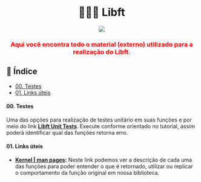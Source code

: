 <h1 align="center"><b> 👩🏽‍🚀 Libft </b></h1>

<div align="center" style="color: red;">
  <img  src="https://user-images.githubusercontent.com/37550557/165000344-6e6d7d11-346c-4502-b443-968606bf9dd7.png" />
  <h3><b>Aqui você encontra todo o material (externo) utilizado para a realização do Libft.</b></h3>
</div>

## :page_facing_up: Índice

* [00. Testes](#00-testes)
* [01. Links úteis](#01-links-úteis)


#### 00. Testes
Uma das opções para realização de testes unitário em suas funções e por meio do link **[Libft Unit Tests](https://github.com/alelievr/libft-unit-test)**. Execute conforme orientado no tutorial, assim poderá identificar qual das funções retorna erro.


#### 01. Links úteis
- **[Kernel | man pages](https://www.kernel.org/doc/man-pages):** Neste link podemos ver a descrição de cada uma das funções para poder entender o que é retornado, utilizar ou replicar o comportamento da função original em nossa biblioteca.
